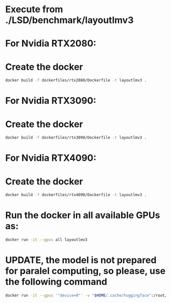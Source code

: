 # Execute from ./LSD/benchmark/layoutlmv3



# For Nvidia RTX2080:

# Create the docker
```bash
docker build -f dockerfiles/rtx2080/Dockerfile -t layoutlmv3 .
```
# For Nvidia RTX3090:

# Create the docker
```bash
docker build -f dockerfiles/rtx3090/Dockerfile -t layoutlmv3 .
```

# For Nvidia RTX4090:

# Create the docker
```bash
docker build -f dockerfiles/rtx4090/Dockerfile -t layoutlmv3 .
```

# Run the docker in all available GPUs as:
```bash
docker run -it --gpus all layoutlmv3
```

# UPDATE, the model is not prepared for paralel computing, so please, use the following command
```bash
docker run -it --gpus '"device=0"' -v "$HOME/.cache/huggingface":/root/.cache/huggingface layoutlmv3
```
